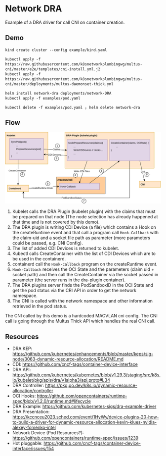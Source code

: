 # Network DRA

Example of a DRA driver for call CNI on container creation.

## Demo

```
kind create cluster --config example/kind.yaml
```

```
kubectl apply -f https://raw.githubusercontent.com/k8snetworkplumbingwg/multus-cni/master/e2e/templates/cni-install.yml.j2
kubectl apply -f https://raw.githubusercontent.com/k8snetworkplumbingwg/multus-cni/master/deployments/multus-daemonset-thick.yml
```

```
helm install network-dra deployments/network-DRA
kubectl apply -f examples/pod.yaml
```

```
kubectl delete -f examples/pod.yaml ; helm delete network-dra
```

## Flow

![Flow](docs/resources/Diagrams-Call-Flow.png)

1. Kubelet calls the DRA Plugin (kubelet plugin) with the claims that must be prepared on that node (The node selection has already happened at that time and is not covered by this demo).
2. The DRA plugin is writing CDI Device (a file) which contains a Hook on the createRuntime event and that call a program call `Hook-Callback` with the claim-uid and a socket file path as parameter (more parameters could be passed, e.g. CNI Config).
3. The list of added CDI Devices is returned to kubelet.
4. Kubectl calls CreateContainer with the list of CDI Devices which are to be used in the containerd.
5. containerd call the `Hook-Callback` program on the createRuntime event.
6. `Hook-Callback` receives the OCI State and the parameters (claim uid + socket path) and then call the CreateContainer via the socket passed in parameter (the server runs in the dra-plugin container).
7. The DRA plugins server finds the PodSandboxID in the OCI State and get the pod status via the CRI API in order to get the network namespace.
8. The CNI is called with the network namespace and other information retrieved in the pod status.

The CNI called by this demo is a hardcoded MACVLAN cni config. The CNI call is going through the Multus Thick API which handles the real CNI call.

## Resources

- DRA KEP: https://github.com/kubernetes/enhancements/blob/master/keps/sig-node/3063-dynamic-resource-allocation/README.md
- CDI: https://github.com/cncf-tags/container-device-interface
- DRA API: https://github.com/kubernetes/kubernetes/blob/v1.29.3/staging/src/k8s.io/kubelet/pkg/apis/dra/v1alpha3/api.proto#L34
- DRA Controller: https://pkg.go.dev/k8s.io/dynamic-resource-allocation/controller
- OCI Hooks: https://github.com/opencontainers/runtime-spec/blob/v1.2.0/runtime.md#lifecycle
- DRA Example: https://github.com/kubernetes-sigs/dra-example-driver
- DRA Presentation: https://kccnceu2023.sched.com/event/1HyWy/device-plugins-20-how-to-build-a-driver-for-dynamic-resource-allocation-kevin-klues-nvidia-alexey-fomenko-intel
- Network Device (Pod Resources?): https://github.com/opencontainers/runtime-spec/issues/1239
- Hot pluggable: https://github.com/cncf-tags/container-device-interface/issues/154
